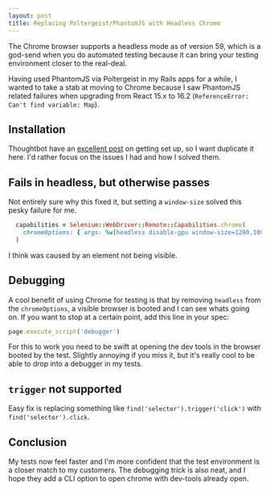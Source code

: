 ```yaml
---
layout: post
title: Replacing Poltergeist/PhantomJS with Headless Chrome
---
```


The Chrome browser supports a headless mode as of version 59, which is a
god-send when you do automated testing because it can bring your testing
environment closer to the real-deal.

Having used PhantomJS via Poltergeist in my Rails apps for a while, I wanted to
take a stab at moving to Chrome because I saw PhantomJS related failures when
upgrading from React 15.x to 16.2 (`ReferenceError: Can't find variable: Map`).

## Installation

Thoughtbot have an [excellent
post](https://robots.thoughtbot.com/headless-feature-specs-with-chrome) on getting set up,
so I want duplicate it here. I'd rather focus on the issues I had and how I
solved them.

## Fails in headless, but otherwise passes

Not entirely sure why this fixed it, but setting a `window-size` solved this
pesky failure for me.

``` ruby
  capabilities = Selenium::WebDriver::Remote::Capabilities.chrome(
    chromeOptions: { args: %w[headless disable-gpu window-size=1280,1000] }
  )
```

I think was caused by an element not being visible.

## Debugging

A cool benefit of using Chrome for testing is that by removing `headless` from
the `chromeOptions`, a visible browser is booted and I can see whats going on.
If you want to stop at a certain point, add this line in your spec:

``` ruby
page.execute_script('debugger')
```

For this to work you need to be swift at opening the dev tools in the browser
booted by the test. Slightly annoying if you miss it, but it's really cool to be
able to drop into a debugger in my tests.

## `trigger` not supported

Easy fix is replacing something like `find('selector').trigger('click')` with
`find('selector').click`.

## Conclusion

My tests now feel faster and I'm more confident that the test environment is a
closer match to my customers. The debugging trick is also neat, and I hope they
add a CLI option to open chrome with dev-tools already open.
